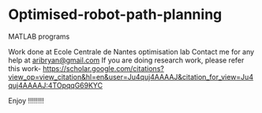 # Optimised-robot-path-planning

MATLAB programs 

 Work done at Ecole Centrale de Nantes optimisation lab
Contact me for any help at aribryan@gmail.com
If you are doing research work, please refer this work-
https://scholar.google.com/citations?view_op=view_citation&hl=en&user=Ju4quj4AAAAJ&citation_for_view=Ju4quj4AAAAJ:4TOpqqG69KYC

Enjoy !!!!!!!!
